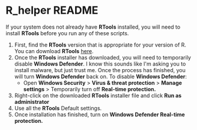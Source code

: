 # R_helper README

If your system does not already have **RTools** installed, you will need to install **RTools** before you run any of these scripts.  

1. First, find the **RTools** version that is appropriate for your version of R. You can download **RTools** [here](https://cran.r-project.org/bin/windows/Rtools/).
2. Once the **RTools** installer has downloaded, you will need to temporarily disable **Windows Defender**. I know this sounds like I'm asking you to install malware, but just trust me. Once the process has finished, you will turn **Windows Defender** back on. To disable **Windows Defender**:
	- Open **Windows Security** > **Virus & threat protection** > **Manage settings** > Temporarily turn off **Real-time protection.**
3. Right-click on the downloaded **RTools** installer file and click **Run as administrator**
4. Use all the **RTools** Default settings.
5. Once installation has finished, turn on **Windows Defender Real-time protection.**

